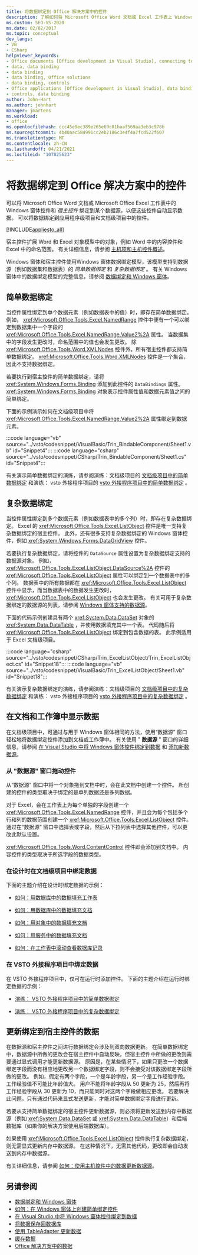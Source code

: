 ```yaml
---
title: 将数据绑定到 Office 解决方案中的控件
description: 了解如何将 Microsoft Office Word 文档或 Excel 工作表上 Windows 窗体控件和宿主控件绑定到数据源。
ms.custom: SEO-VS-2020
ms.date: 02/02/2017
ms.topic: conceptual
dev_langs:
- VB
- CSharp
helpviewer_keywords:
- Office documents [Office development in Visual Studio], connecting to data
- data, data binding
- data binding
- data binding, Office solutions
- data binding, controls
- Office applications [Office development in Visual Studio], data binding
- controls, data binding
author: John-Hart
ms.author: johnhart
manager: jmartens
ms.workload:
- office
ms.openlocfilehash: ccc45e9ec389e265e69c81baaf569aa3eb3c978b
ms.sourcegitcommit: 4b40aac584991cc2eb2186c3e4f4a7fcd522f607
ms.translationtype: MT
ms.contentlocale: zh-CN
ms.lasthandoff: 04/21/2021
ms.locfileid: "107825623"
---
```

# <a name="bind-data-to-controls-in-office-solutions"></a>将数据绑定到 Office 解决方案中的控件
  可以将 Microsoft Office Word 文档或 Microsoft Office Excel 工作表中的 Windows 窗体控件和 *宿主控件* 绑定到某个数据源，以便这些控件自动显示数据。 可以将数据绑定到应用程序级项目和文档级项目中的控件。

 [!INCLUDE[appliesto_all](../vsto/includes/appliesto-all-md.md)]

 宿主控件扩展 Word 和 Excel 对象模型中的对象，例如 Word 中的内容控件和 Excel 中的命名范围。 有关详细信息，请参阅 [主机项和主机控件概述](../vsto/host-items-and-host-controls-overview.md)。

 Windows 窗体和宿主控件使用Windows 窗体数据绑定模型，该模型支持到数据源（例如数据集和数据表）的 *简单数据绑定* 和 *复杂数据绑定* 。 有关 Windows 窗体中的数据绑定模型的完整信息，请参阅 [数据绑定和 Windows 窗体](/dotnet/framework/winforms/data-binding-and-windows-forms)。

## <a name="simple-data-binding"></a>简单数据绑定
 当控件属性绑定到单个数据元素（例如数据表中的值）时，即存在简单数据绑定。 例如， <xref:Microsoft.Office.Tools.Excel.NamedRange> 控件中便有一个可以绑定到数据集中一个字段的 <xref:Microsoft.Office.Tools.Excel.NamedRange.Value2%2A> 属性。 当数据集中的字段发生更改时，命名范围中的值也会发生更改。 除 <xref:Microsoft.Office.Tools.Word.XMLNodes> 控件外，所有宿主控件都支持简单数据绑定。 <xref:Microsoft.Office.Tools.Word.XMLNodes> 控件是一个集合，因此不支持数据绑定。

 若要执行到宿主控件的简单数据绑定，请将 <xref:System.Windows.Forms.Binding> 添加到此控件的 `DataBindings` 属性。 <xref:System.Windows.Forms.Binding> 对象表示控件属性值和数据元素值之间的简单绑定。

 下面的示例演示如何在文档级项目中将 <xref:Microsoft.Office.Tools.Excel.NamedRange.Value2%2A> 属性绑定到数据元素。

 :::code language="vb" source="../vsto/codesnippet/VisualBasic/Trin_BindableComponent/Sheet1.vb" id="Snippet4":::
 :::code language="csharp" source="../vsto/codesnippet/CSharp/Trin_BindableComponent/Sheet1.cs" id="Snippet4":::

 有关演示简单数据绑定的演练，请参阅演练：文档级项目的 [文档级项目中的简单数据绑定](../vsto/walkthrough-simple-data-binding-in-a-document-level-project.md) 和演练： vsto 外接程序项目的 [vsto 外接程序项目中的简单数据绑定](../vsto/walkthrough-simple-data-binding-in-vsto-add-in-project.md) 。

## <a name="complex-data-binding"></a>复杂数据绑定
 当控件属性绑定到多个数据元素（例如数据表中的多个列）时，即存在复杂数据绑定。 Excel 的 <xref:Microsoft.Office.Tools.Excel.ListObject> 控件是唯一支持复杂数据绑定的宿主控件。 此外，还有很多支持复杂数据绑定的 Windows 窗体控件，例如 <xref:System.Windows.Forms.DataGridView> 控件。

 若要执行复杂数据绑定，请将控件的 `DataSource` 属性设置为复杂数据绑定支持的数据源对象。 例如， <xref:Microsoft.Office.Tools.Excel.ListObject.DataSource%2A> 控件的 <xref:Microsoft.Office.Tools.Excel.ListObject> 属性可以绑定到一个数据表中的多个列。 数据表中的所有数据都在 <xref:Microsoft.Office.Tools.Excel.ListObject> 控件中显示，而当数据表中的数据发生更改时， <xref:Microsoft.Office.Tools.Excel.ListObject> 也会发生更改。 有关可用于复杂数据绑定的数据源的列表，请参阅 [Windows 窗体支持的数据源](/dotnet/framework/winforms/data-sources-supported-by-windows-forms)。

 下面的代码示例创建具有两个 <xref:System.Data.DataSet> 对象的 <xref:System.Data.DataTable> ，并使用数据填充其中一个表。 代码随后将 <xref:Microsoft.Office.Tools.Excel.ListObject> 绑定到包含数据的表。 此示例适用于 Excel 文档级项目。

 :::code language="csharp" source="../vsto/codesnippet/CSharp/Trin_ExcelListObject/Trin_ExcelListObject.cs" id="Snippet18":::
 :::code language="vb" source="../vsto/codesnippet/VisualBasic/Trin_ExcelListObject/Sheet1.vb" id="Snippet18":::

 有关演示复杂数据绑定的演练，请参阅演练：文档级项目的 [文档级项目中的复杂数据绑定](../vsto/walkthrough-complex-data-binding-in-a-document-level-project.md) 和演练： vsto 外接程序项目的 [vsto 外接程序项目中的复杂数据绑定](../vsto/walkthrough-complex-data-binding-in-vsto-add-in-project.md) 。

## <a name="display-data-in-documents-and-workbooks"></a>在文档和工作簿中显示数据
 在文档级项目中，可通过与用于 Windows 窗体相同的方法，使用“数据源”  窗口轻松地将数据绑定控件添加到文档或工作簿中。 有关使用 " **数据源** " 窗口的详细信息，请参阅 [在 Visual Studio 中将 Windows 窗体控件绑定到数据](../data-tools/bind-windows-forms-controls-to-data-in-visual-studio.md) 和 [添加新数据源](../data-tools/add-new-data-sources.md)。

### <a name="drag-controls-from-the-data-sources-window"></a>从 "数据源" 窗口拖动控件
 从“数据源”  窗口中将一个对象拖到文档中时，会在此文档中创建一个控件。 所创建的控件的类型取决于绑定的是单列数据还是多列数据。

 对于 Excel，会在工作表上为每个单独的字段创建一个 <xref:Microsoft.Office.Tools.Excel.NamedRange> 控件，并且会为每个包括多个行和列的数据范围创建一个 <xref:Microsoft.Office.Tools.Excel.ListObject> 控件。 通过在“数据源”  窗口中选择表或字段，然后从下拉列表中选择其他控件，可以更改此默认设置。

 <xref:Microsoft.Office.Tools.Word.ContentControl> 控件即会添加到文档中。 内容控件的类型取决于所选字段的数据类型。

### <a name="bind-data-in-document-level-projects-at-design-time"></a>在设计时在文档级项目中绑定数据
 下面的主题介绍在设计时绑定数据的示例：

- [如何：用数据库中的数据填充工作表](../vsto/how-to-populate-worksheets-with-data-from-a-database.md)

- [如何：用数据库中的数据填充文档](../vsto/how-to-populate-documents-with-data-from-a-database.md)

- [如何：用对象中的数据填充文档](../vsto/how-to-populate-documents-with-data-from-objects.md)

- [如何：用服务中的数据填充文档](../vsto/how-to-populate-documents-with-data-from-services.md)

- [如何：在工作表中滚动查看数据库记录](../vsto/how-to-scroll-through-database-records-in-a-worksheet.md)

### <a name="bind-data-in-vsto-add-in-projects"></a>在 VSTO 外接程序项目中绑定数据
 在 VSTO 外接程序项目中，仅可在运行时添加控件。 下面的主题介绍在运行时绑定数据的示例：

- [演练： VSTO 外接程序项目中的简单数据绑定](../vsto/walkthrough-simple-data-binding-in-vsto-add-in-project.md)

- [演练： VSTO 外接程序项目中的复杂数据绑定](../vsto/walkthrough-complex-data-binding-in-vsto-add-in-project.md)

## <a name="update-data-that-is-bound-to-host-controls"></a>更新绑定到宿主控件的数据
 在数据源和宿主控件之间进行数据绑定会涉及到双向数据更新。 在简单数据绑定中，数据源中所做的更改会在宿主控件中自动反映，但宿主控件中所做的更改则需要通过显式调用才能更新数据源。 原因是，在某些情况下，如果只更改一个数据绑定字段而没有相应地更改另一个数据绑定字段，则不会接受对该数据绑定字段所做的更改。 例如，假定有两个字段，一个是年龄字段，另一个是工作经验字段。 工作经验值不可能比年龄值大。 用户不能将年龄字段从 50 更新为 25，然后再将工作经验字段从 30 更新为 10，而只能同时对这两个字段做相应更改。 若要解决此问题，只有通过代码来显式发送更新，才能对简单数据绑定字段进行更新。

 若要从支持简单数据绑定的宿主控件更新数据源，则必须将更新发送到内存中数据源（例如 <xref:System.Data.DataSet> 或 <xref:System.Data.DataTable>）和后端数据库（如果你的解决方案使用后端数据库）。

 如果使用 <xref:Microsoft.Office.Tools.Excel.ListObject> 控件执行复杂数据绑定，则无需显式更新内存中数据源。 在这种情况下，无需其他代码，更改即会自动发送到内存中数据源。

 有关详细信息，请参阅 [如何：使用主机控件中的数据更新数据源](../vsto/how-to-update-a-data-source-with-data-from-a-host-control.md)。

## <a name="see-also"></a>另请参阅
- [数据绑定和 Windows 窗体](/dotnet/framework/winforms/data-binding-and-windows-forms)
- [如何：在 Windows 窗体上创建简单绑定控件](/dotnet/framework/winforms/how-to-create-a-simple-bound-control-on-a-windows-form)
- [在 Visual Studio 中将 Windows 窗体控件绑定到数据](../data-tools/bind-windows-forms-controls-to-data-in-visual-studio.md)
- [将数据保存回数据库](../data-tools/save-data-back-to-the-database.md)
- [使用 TableAdapter 更新数据](../data-tools/update-data-by-using-a-tableadapter.md)
- [缓存数据](../vsto/caching-data.md)
- [Office 解决方案中的数据](../vsto/data-in-office-solutions.md)
